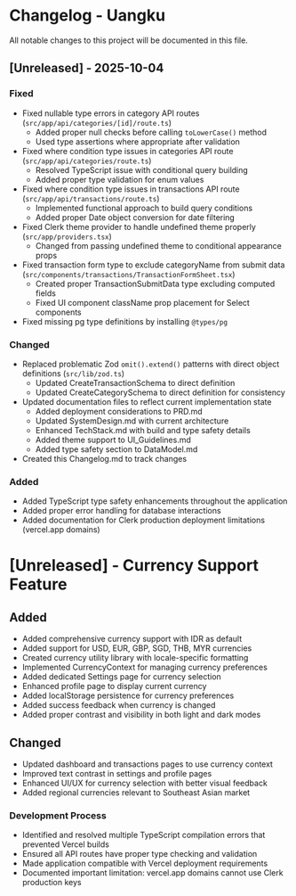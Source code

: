 # Changelog - Uangku

All notable changes to this project will be documented in this file.

## [Unreleased] - 2025-10-04

### Fixed
- Fixed nullable type errors in category API routes (`src/app/api/categories/[id]/route.ts`)
  - Added proper null checks before calling `toLowerCase()` method
  - Used type assertions where appropriate after validation
- Fixed where condition type issues in categories API route (`src/app/api/categories/route.ts`)
  - Resolved TypeScript issue with conditional query building
  - Added proper type validation for enum values
- Fixed where condition type issues in transactions API route (`src/app/api/transactions/route.ts`)
  - Implemented functional approach to build query conditions
  - Added proper Date object conversion for date filtering
- Fixed Clerk theme provider to handle undefined theme properly (`src/app/providers.tsx`)
  - Changed from passing undefined theme to conditional appearance props
- Fixed transaction form type to exclude categoryName from submit data (`src/components/transactions/TransactionFormSheet.tsx`)
  - Created proper TransactionSubmitData type excluding computed fields
  - Fixed UI component className prop placement for Select components
- Fixed missing pg type definitions by installing `@types/pg`

### Changed
- Replaced problematic Zod `omit().extend()` patterns with direct object definitions (`src/lib/zod.ts`)
  - Updated CreateTransactionSchema to direct definition
  - Updated CreateCategorySchema to direct definition for consistency
- Updated documentation files to reflect current implementation state
  - Added deployment considerations to PRD.md
  - Updated SystemDesign.md with current architecture
  - Enhanced TechStack.md with build and type safety details
  - Added theme support to UI_Guidelines.md
  - Added type safety section to DataModel.md
- Created this Changelog.md to track changes

### Added
- Added TypeScript type safety enhancements throughout the application
- Added proper error handling for database interactions
- Added documentation for Clerk production deployment limitations (vercel.app domains)

# [Unreleased] - Currency Support Feature

## Added
- Added comprehensive currency support with IDR as default
- Added support for USD, EUR, GBP, SGD, THB, MYR currencies
- Created currency utility library with locale-specific formatting
- Implemented CurrencyContext for managing currency preferences
- Added dedicated Settings page for currency selection
- Enhanced profile page to display current currency
- Added localStorage persistence for currency preferences
- Added success feedback when currency is changed
- Added proper contrast and visibility in both light and dark modes

## Changed
- Updated dashboard and transactions pages to use currency context
- Improved text contrast in settings and profile pages
- Enhanced UI/UX for currency selection with better visual feedback
- Added regional currencies relevant to Southeast Asian market

### Development Process
- Identified and resolved multiple TypeScript compilation errors that prevented Vercel builds
- Ensured all API routes have proper type checking and validation
- Made application compatible with Vercel deployment requirements
- Documented important limitation: vercel.app domains cannot use Clerk production keys